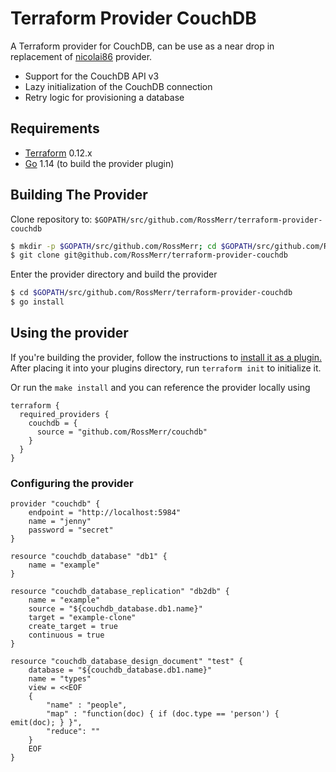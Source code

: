 Terraform Provider CouchDB
==========================

A Terraform provider for CouchDB, can be use as a near drop in replacement of [nicolai86](https://github.com/nicolai86/terraform-provider-couchdb) provider.
* Support for the CouchDB API v3
* Lazy initialization of the CouchDB connection
* Retry logic for provisioning a database

Requirements
------------

-	[Terraform](https://www.terraform.io/downloads.html) 0.12.x
-	[Go](https://golang.org/doc/install) 1.14 (to build the provider plugin)

## Building The Provider

Clone repository to: `$GOPATH/src/github.com/RossMerr/terraform-provider-couchdb`

```sh
$ mkdir -p $GOPATH/src/github.com/RossMerr; cd $GOPATH/src/github.com/RossMerr
$ git clone git@github.com/RossMerr/terraform-provider-couchdb
```

Enter the provider directory and build the provider

```sh
$ cd $GOPATH/src/github.com/RossMerr/terraform-provider-couchdb
$ go install
```
## Using the provider

If you're building the provider, follow the instructions to [install it as a plugin.](https://www.terraform.io/docs/plugins/basics.html#installing-a-plugin)
After placing it into your plugins directory, run `terraform init` to initialize it.

Or run the `make install` and you can reference the provider locally using 

```
terraform {
  required_providers {
    couchdb = {
      source = "github.com/RossMerr/couchdb"
    }
  }
}
``` 

### Configuring the provider

```
provider "couchdb" {
    endpoint = "http://localhost:5984"
    name = "jenny"
    password = "secret" 
}
 
resource "couchdb_database" "db1" {
    name = "example"
}

resource "couchdb_database_replication" "db2db" {
    name = "example"
    source = "${couchdb_database.db1.name}"
    target = "example-clone"
    create_target = true
    continuous = true
}

resource "couchdb_database_design_document" "test" {
    database = "${couchdb_database.db1.name}"
    name = "types"
    view = <<EOF
    {
        "name" : "people",
        "map" : "function(doc) { if (doc.type == 'person') { emit(doc); } }",
        "reduce": ""
    }
    EOF
}
```